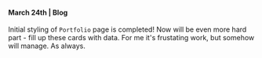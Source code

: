 #### March 24th | Blog

Initial styling of `Portfolio` page is completed! Now will be even more hard part - fill up these cards with data. For me it's frustating work, but somehow will manage. As always.

